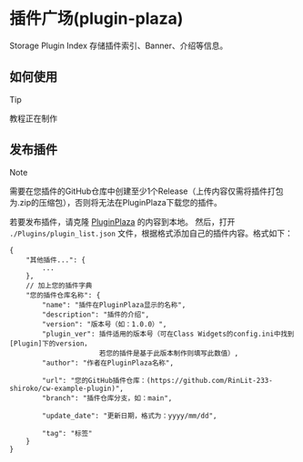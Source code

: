 # 插件广场(plugin-plaza)
Storage Plugin Index
存储插件索引、Banner、介绍等信息。

## 如何使用
> [!TIP]
> 教程正在制作

## 发布插件
> [!Note]
> 需要在您插件的GitHub仓库中创建至少1个Release（上传内容仅需将插件打包为.zip的压缩包），否则将无法在PluginPlaza下载您的插件。

若要发布插件，请克隆 [PluginPlaza](https://github.com/Class-Widgets/plugin-plaza) 的内容到本地。
然后，打开 `./Plugins/plugin_list.json` 文件，根据格式添加自己的插件内容。格式如下：
```
{
    "其他插件...": {
        ...
    },
    // 加上您的插件字典
    "您的插件仓库名称": {
        "name": "插件在PluginPlaza显示的名称",
        "description": "插件的介绍",
        "version": "版本号（如：1.0.0）",
        "plugin_ver": 插件适用的版本号（可在Class Widgets的config.ini中找到[Plugin]下的version，
                      若您的插件是基于此版本制作则填写此数值）,
        "author": "作者在PluginPlaza名称",
    
        "url": "您的GitHub插件仓库：(https://github.com/RinLit-233-shiroko/cw-example-plugin)",
        "branch": "插件仓库分支，如：main",
    
        "update_date": "更新日期，格式为：yyyy/mm/dd",
    
        "tag": "标签"
    }
}